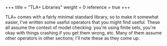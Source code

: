 +++
title = "TLA+ Libraries"
weight = 0
reference = true
+++

TLA+ comes with a fairly minimal standard library, so to make it somewhat easier, I've written some useful operators that you might find useful. These all assume the context of model checking: you're using finite sets, you're okay with things crashing if you get them wrong, etc. Many of them assume other operators in other sections; I'll note these as they come up.
